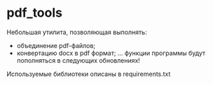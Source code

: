 # pdf_tools
Небольшая утилита, позволяющая выполнять:
- объединение pdf-файлов;
- конвертацию docx в pdf формат;
... функции программы будут пополняться в следующих обновлениях!

Используемые библиотеки описаны в requirements.txt
